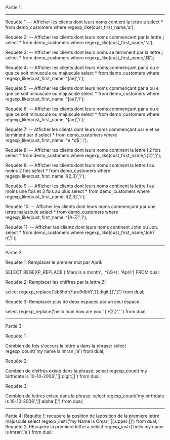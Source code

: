 Partie 1:
____________________________________________________________
Requête 1:
-- Afficher les clients dont leurs noms contient la lettre a
select * from demo_customers where regexp_like(cust_first_name,'a');

Requête 2:
-- Afficher les clients dont leurs noms commencent par la lettre j
select * from demo_customers where regexp_like(cust_first_name,'^J');

Requête 3:
-- Afficher les clients dont leurs noms se terminent par la lettre j
select * from demo_customers where regexp_like(cust_first_name,'J$');

Requête 4:
-- Afficher les clients dont leurs noms commençant par a ou e que ce soit minuscule ou majuscule
select * from demo_customers where regexp_like(cust_first_name,'^[ae]','i');

Requête 5:
-- Afficher les clients dont leurs noms commençant par a ou e que ce soit minuscule ou majuscule
select * from demo_customers where regexp_like(cust_first_name,'^[ae]','i');

Requête 6:
-- Afficher les clients dont leurs noms commençant par a ou e que ce soit minuscule ou majuscule
select * from demo_customers where regexp_like(cust_first_name,'^[ae]','i');

Requête 7:
-- Afficher les clients dont leurs noms commençant par e et se terminent par d 
select * from demo_customers where regexp_like(cust_first_name,'^e.*d$','i');

Requête 8:
-- Afficher les clients dont leurs noms continent la lettre l 2 fois 
select * from demo_customers where regexp_like(cust_first_name,'l{2}','i');

Requête 8:
-- Afficher les clients dont leurs noms continent la lettre l au moins 2 fois
select * from demo_customers where regexp_like(cust_first_name,'l{2,3}','i');

Requête 9:
-- Afficher les clients dont leurs noms continent la lettre l au moins une fois et 3 fois au plus
select * from demo_customers where regexp_like(cust_first_name,'l{2,3}','i');

Requête 10:
-- Afficher les clients dont leurs noms commençant par une lettre majuscule
select * from demo_customers where regexp_like(cust_first_name,'^[A-Z]','i');

Requête 11:
-- Afficher les clients dont leurs noms continent John ou Jon.
select * from demo_customers where regexp_like(cust_first_name,'Joh?n','i');

 
___________________________________
Partie 2:

Requête 1:
Remplacer le premier  mot par April:
 
SELECT REGEXP_REPLACE ('Mars is a month', '^(\S*)', 'April') FROM dual;

Requête 2:
Remplacer les chiffres par la lettre Z:

select  regexp_replace('ab5hdh7uru9dhh1','[[:digit:]]','Z') from dual;

Requête 3:
Remplacer plus de deux espaces par un seul espace:

select  regexp_replace('hello   man   how are you','( ){2,}',' ') from dual;

______________________________________________________________________
Partie 3:

Requête 1:

Combien de fois s'occurs la lettre a dans la phrase:
select regexp_count('my name is imran','a') from dual;

Requête 2:

Combien de chiffres existe dans la phrase:
select regexp_count('my birthdate is 10-10-2006','[[:digit:]]') from dual;

Requête 3:

Combien de lettres existe dans la phrase:
select regexp_count('my birthdate is 10-10-2006','[[:alpha:]]') from dual;

_______________________
Partie 4:
Requête 1:
recupere la position de laposition de la premiere lettre majuscule
select regexp_instr('my Name is Omar','[[:upper:]]') from dual;
Requête 2:
REcupere la premiere lettre a
select regexp_instr('hello my name is imran','a') from dual;




